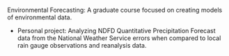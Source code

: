 Environmental Forecasting: A graduate course focused on creating models of environmental data.
  -  Personal project: Analyzing NDFD Quantitative Precipitation Forecast data from the National Weather Service errors when compared to local rain gauge observations and reanalysis data.
